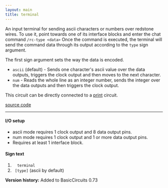 ```yaml
---
layout: main
title: terminal
---
```


An input terminal for sending ascii characters or numbers over redstone wires. 
To use it, point towards one of its interface blocks and enter the chat command `/rc-type <data>`
Once the command is executed, the terminal will send the command data through its output according to the `type` sign argument.

The first sign argument sets the way the data is encoded.

* `ascii` (default) - Sends one character's ascii value over the data outputs, triggers the clock output and then moves to the next character.
* `num` - Reads the whole line as an integer number, sends the integer over the data outputs and then triggers the clock output.

This circuit can be directly connected to a [print](Print.html) circuit. 

[source code](https://github.com/eisental/BasicCircuits/blob/master/src/main/java/org/tal/basiccircuits/terminal.java)

* * *


#### I/O setup 
* ascii mode requires 1 clock output and 8 data output pins.
* num mode requires 1 clock output and 1 or more data output pins.
* Requires at least 1 interface block.

#### Sign text
1. `   terminal   `
2. `  [type] ` (ascii by default)

__Version history:__ Added to BasicCircuits 0.73